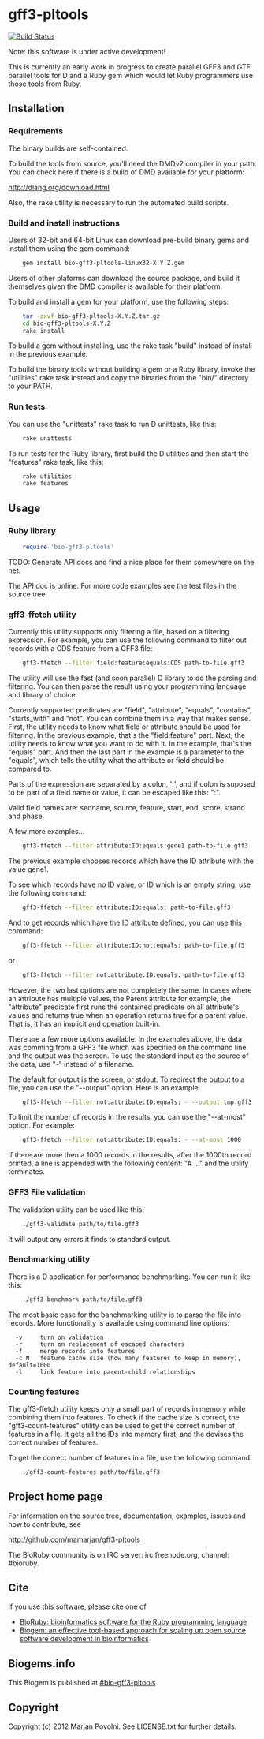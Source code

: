 # gff3-pltools

[![Build Status](https://secure.travis-ci.org/mamarjan/gff3-pltools.png)](http://travis-ci.org/mamarjan/gff3-pltools)

Note: this software is under active development!

This is currently an early work in progress to create parallel GFF3
and GTF parallel tools for D and a Ruby gem which would let Ruby
programmers use those tools from Ruby.

## Installation

### Requirements

The binary builds are self-contained.

To build the tools from source, you'll need the DMDv2 compiler in
your path. You can check here if there is a build of DMD available
for your platform:

  http://dlang.org/download.html

Also, the rake utility is necessary to run the automated build
scripts.

### Build and install instructions

Users of 32-bit and 64-bit Linux can download pre-build binary gems
and install them using the gem command:

```sh
    gem install bio-gff3-pltools-linux32-X.Y.Z.gem
```

Users of other plaforms can download the source package, and build
it themselves given the DMD compiler is available for their platform.

To build and install a gem for your platform, use the following steps:

```sh
    tar -zxvf bio-gff3-pltools-X.Y.Z.tar.gz
    cd bio-gff3-pltools-X.Y.Z
    rake install
```

To build a gem without installing, use the rake task "build" instead
of install in the previous example.

To build the binary tools without building a gem or a Ruby library,
invoke the "utilities" rake task instead and copy the binaries from
the "bin/" directory to your PATH.

### Run tests

You can use the "unittests" rake task to run D unittests, like this:

```sh
    rake unittests
```

To run tests for the Ruby library, first build the D utilities and
then start the "features" rake task, like this:

```sh
    rake utilities
    rake features
```

## Usage

### Ruby library

```ruby
    require 'bio-gff3-pltools'
```

TODO: Generate API docs and find a nice place for them somewhere on
the net.

The API doc is online. For more code examples see the test files in
the source tree.

### gff3-ffetch utility

Currently this utility supports only filtering a file, based on a
filtering expression. For example, you can use the following command
to filter out records with a CDS feature from a GFF3 file:

```sh
    gff3-ffetch --filter field:feature:equals:CDS path-to-file.gff3
```

The utility will use the fast (and soon parallel) D library to do the
parsing and filtering. You can then parse the result using your
programming language and library of choice.

Currently supported predicates are "field", "attribute", "equals",
"contains", "starts_with" and "not". You can combine them in a way
that makes sense. First, the utility needs to know what field or
attribute should be used for filtering. In the previous example,
that's the "field:feature" part. Next, the utility needs to know
what you want to do with it. In the example, that's the "equals"
part. And then the last part in the example is a parameter to the
"equals", which tells the utility what the attribute or field
should be compared to.

Parts of the expression are separated by a colon, ':', and if colon
is suposed to be part of a field name or value, it can be escaped
like this: "\:".

Valid field names are: seqname, source, feature, start, end, score,
strand and phase.

A few more examples...

```sh
    gff3-ffetch --filter attribute:ID:equals:gene1 path-to-file.gff3
```

The previous example chooses records which have the ID attribute
with the value gene1.

To see which records have no ID value, or ID which is an empty
string, use the following command:

```sh
    gff3-ffetch --filter attribute:ID:equals: path-to-file.gff3
```

And to get records which have the ID attribute defined, you can use
this command:

```sh
    gff3-ffetch --filter attribute:ID:not:equals: path-to-file.gff3
```

or

```sh
    gff3-ffetch --filter not:attribute:ID:equals: path-to-file.gff3
```

However, the two last options are not completely the same. In cases
where an attribute has multiple values, the Parent attribute for
example, the "attribute" predicate first runs the contained predicate
on all attribute's values and returns true when an operation
returns true for a parent value. That is, it has an implicit and
operation built-in.

There are a few more options available. In the examples above, the
data was comming from a GFF3 file which was specified on the command
line and the output was the screen. To use the standard input as the
source of the data, use "-" instead of a filename.

The default for output is the screen, or stdout. To redirect the
output to a file, you can use the "--output" option. Here is an
example:

```sh
    gff3-ffetch --filter not:attribute:ID:equals: - --output tmp.gff3
```

To limit the number of records in the results, you can use the
"--at-most" option. For example:

```sh
    gff3-ffetch --filter not:attribute:ID:equals: - --at-most 1000
```

If there are more then a 1000 records in the results, after the
1000th record printed, a line is appended with the following content:
"# ..." and the utility terminates.

### GFF3 File validation

The validation utility can be used like this:

```sh
    ./gff3-validate path/to/file.gff3
```

It will output any errors it finds to standard output.

### Benchmarking utility

There is a D application for performance benchmarking.
You can run it like this:

```sh
    ./gff3-benchmark path/to/file.gff3
```

The most basic case for the banchmarking utility is to parse the
file into records. More functionality is available using command
line options:

```
  -v     turn on validation
  -r     turn on replacement of escaped characters
  -f     merge records into features
  -c N   feature cache size (how many features to keep in memory), default=1000
  -l     link feature into parent-child relationships
```

### Counting features

The gff3-ffetch utility keeps only a small part of records in memory
while combining them into features. To check if the cache size is
correct, the "gff3-count-features" utility can be used to get the
correct number of features in a file. It gets all the IDs into
memory first, and the devises the correct number of features.

To get the correct number of features in a file, use the following
command:

```sh
    ./gff3-count-features path/to/file.gff3
```

## Project home page

For information on the source tree, documentation, examples, issues and
how to contribute, see

  http://github.com/mamarjan/gff3-pltools

The BioRuby community is on IRC server: irc.freenode.org, channel: #bioruby.

## Cite

If you use this software, please cite one of
  
* [BioRuby: bioinformatics software for the Ruby programming language](http://dx.doi.org/10.1093/bioinformatics/btq475)
* [Biogem: an effective tool-based approach for scaling up open source software development in bioinformatics](http://dx.doi.org/10.1093/bioinformatics/bts080)

## Biogems.info

This Biogem is published at [#bio-gff3-pltools](http://biogems.info/index.html)

## Copyright

Copyright (c) 2012 Marjan Povolni. See LICENSE.txt for further details.


